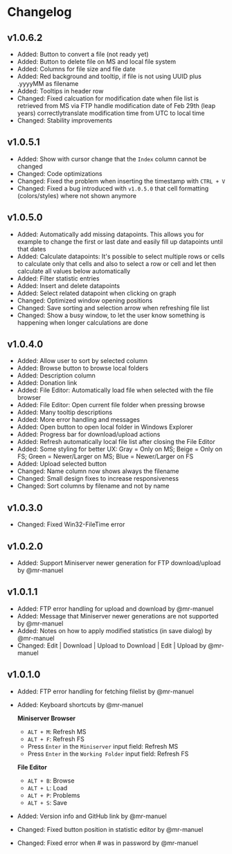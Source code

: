 # Changelog


## v1.0.6.2
* Added: Button to convert a file (not ready yet)
* Added: Button to delete file on MS and local file system
* Added: Columns for file size and file date
* Added: Red background and tooltip, if file is not using UUID plus .yyyyMM as filename
* Added: Tooltips in header row
* Changed: Fixed calcuation for modification date when file list is retrieved from MS via FTP handle modification date of Feb 29th (leap years) correctlytranslate modification time from UTC to local time
* Changed: Stability improvements


## v1.0.5.1

* Added: Show with cursor change that the `Index` column cannot be changed
* Changed: Code optimizations
* Changed: Fixed the problem when inserting the timestamp with `CTRL + V`
* Changed: Fixed a bug introduced with `v1.0.5.0` that cell formatting (colors/styles) where not shown anymore

## v1.0.5.0

* Added: Automatically add missing datapoints. This allows you for example to change the first or last date and easily fill up datapoints until that dates
* Added: Calculate datapoints: It's possible to select multiple rows or cells to calculate only that cells and also to select a row or cell and let then calculate all values below automatically
* Added: Filter statistic entries
* Added: Insert and delete datapoints
* Added: Select related datapoint when clicking on graph
* Changed: Optimized window opening positions
* Changed: Save sorting and selection arrow when refreshing file list
* Changed: Show a busy window, to let the user know something is happening when longer calculations are done

## v1.0.4.0

* Added: Allow user to sort by selected column
* Added: Browse button to browse local folders
* Added: Description column
* Added: Donation link
* Added: File Editor: Automatically load file when selected with the file browser
* Added: File Editor: Open current file folder when pressing browse
* Added: Many tooltip descriptions
* Added: More error handling and messages
* Added: Open button to open local folder in Windows Explorer
* Added: Progress bar for download/upload actions
* Added: Refresh automatically local file list after closing the File Editor
* Added: Some styling for better UX: Gray = Only on MS; Beige = Only on FS; Green = Newer/Larger on MS; Blue = Newer/Larger on FS
* Added: Upload selected button
* Changed: Name column now shows always the filename
* Changed: Small design fixes to increase responsiveness
* Changed: Sort columns by filename and not by name

## v1.0.3.0

* Changed: Fixed Win32-FileTime error

## v1.0.2.0

* Added: Support Miniserver newer generation for FTP download/upload by @mr-manuel

## v1.0.1.1

* Added: FTP error handling for upload and download by @mr-manuel
* Added: Message that Miniserver newer generations are not supported by @mr-manuel
* Added: Notes on how to apply modified statistics (in save dialog) by @mr-manuel
* Changed: Edit | Download | Upload to Download | Edit | Upload by @mr-manuel

## v1.0.1.0

* Added: FTP error handling for fetching filelist by @mr-manuel
* Added: Keyboard shortcuts by @mr-manuel

  **Miniserver Browser**
  * `ALT + M`: Refresh MS
  * `ALT + F`: Refresh FS
  * Press `Enter` in the `Miniserver` input field: Refresh MS
  * Press `Enter` in the `Working Folder` input field: Refresh FS

  **File Editor**
  * `ALT + B`: Browse
  * `ALT + L`: Load
  * `ALT + P`: Problems
  * `ALT + S`: Save

* Added: Version info and GitHub link by @mr-manuel
* Changed: Fixed button position in statistic editor by @mr-manuel
* Changed: Fixed error when # was in password by @mr-manuel
